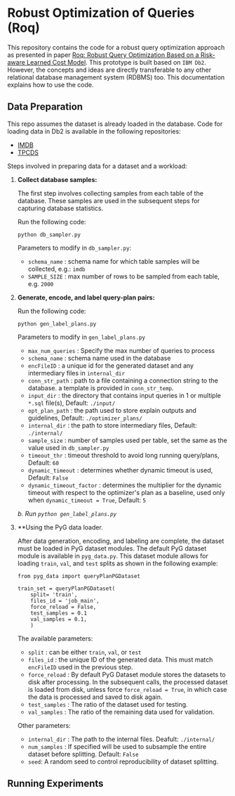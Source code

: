 # Robust Optimization of Queries (Roq)

This repository contains the code for a robust query optimization approach as presented in paper [Roq: Robust Query Optimization Based on a Risk-aware Learned Cost Model](https://arxiv.org/abs/2401.15210). This prototype is built based on `IBM Db2`. However, the concepts and ideas are directly transferable to any other relational database management system (RDBMS) too. This documentation explains how to use the code.

## Data Preparation
This repo assumes the dataset is already loaded in the database. Code for loading data in Db2 is available in the following repositories: 
- [IMDB](https://github.com/smakamali/setup_imdb_db2) 
- [TPCDS](https://github.com/smakamali/setup_tpcds_db2)

Steps involved in preparing data for a dataset and a workload:

1. **Collect database samples:**
    
    The first step involves collecting samples from each table of the database. These samples are used in the subsequent steps for capturing database statistics.

    Run the following code:
    ```
    python db_sampler.py
    ```

    Parameters to modify in `db_sampler.py`:

    - `schema_name` : schema name for which table samples will be collected, e.g.: `imdb`
    - `SAMPLE_SIZE` : max number of rows to be sampled from each table, e.g. `2000`


2. **Generate, encode, and label query-plan pairs:**

    Run the following code:
    ```
    python gen_label_plans.py
    ```
    
    Parameters to modify in `gen_label_plans.py`

    -  `max_num_queries` : Specify the max number of queries to process
    - `schema_name` : schema name used in the database
    - `encFileID` : a unique id for the generated dataset and any intermediary files in `internal_dir`
    - `conn_str_path` : path to a file containing a connection string to the database. a template is provided in `conn_str_temp`.
    - `input_dir` : the directory that contains input queries in 1 or multiple `*.sql` file(s), Default: `./input/`
    - `opt_plan_path` : the path used to store explain outputs and guidelines, Default: `./optimizer_plans/`
    - `internal_dir` : the path to store intermediary files, Default: `./internal/`
    - `sample_size` : number of samples used per table, set the same as the value used in `db_sampler.py`
    - `timeout_thr` : timeout threshold to avoid long running query/plans, Default: `60`
    - `dynamic_timeout` : determines whether dynamic timeout is used, Default: `False`
    - `dynamic_timeout_factor` : determines the multiplier for the dynamic timeout with respect to the optimizer's plan as a baseline, used only when `dynamic_timeout = True`, Default: `5`

    *b. Run `python gen_label_plans.py`*

3. **Using the PyG data loader.

    After data generation, encoding, and labeling are complete, the dataset must be loaded in PyG dataset modules. The default PyG dataset module is available in `pyg_data.py`. This dataset module allows for loading `train`, `val`, and `test` splits as shown in the following example:
    ```
    from pyg_data import queryPlanPGDataset

    train_set = queryPlanPGDataset(
        split= 'train', 
        files_id = 'job_main',
        force_reload = False, 
        test_samples = 0.1
        val_samples = 0.1, 
        )
    ```
    The available parameters:
    - `split` : can be either `train`, `val`, or `test`
    - `files_id` : the unique ID of the generated data. This must match `encFileID` used in the previous step. 
    - `force_reload` : By default PyG Dataset module stores the datasets to disk after processing. In the subsequent calls, the processed dataset is loaded from disk, unless force `force_reload = True`, in which case the data is processed and saved to disk again.
    - `test_samples` : The ratio of the dataset used for testing.
    - `val_samples` : The ratio of the remaining data used for validation. 
    
    Other parameters:
    - `internal_dir` : The path to the internal files. Deafult: `./internal/`
    - `num_samples` : If specified will be used to subsample the entire dataset before splitting. Default: `False`
    - `seed`: A random seed to control reproducibility of dataset splitting. 

## Running Experiments